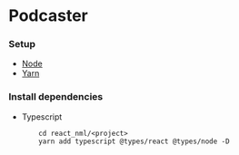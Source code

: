 # Podcaster

### Setup
- [Node](https://nodejs.org/en/download/)
- [Yarn](https://classic.yarnpkg.com/en/docs/install/#debian-stable)


### Install dependencies
- Typescript
    ```
        cd react_nml/<project>
        yarn add typescript @types/react @types/node -D
    ```
